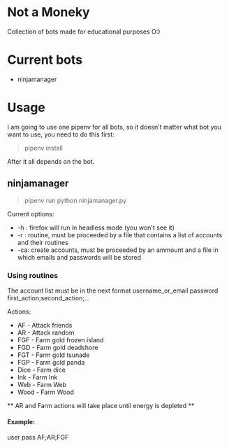 # Not a Moneky
Collection of bots made for educational purposes O:)

# Current bots
* ninjamanager

# Usage

I am going to use one pipenv for all bots, so it doesn't matter what bot you want to use, you need to do this first:

> pipenv install

After it all depends on the bot.

## ninjamanager

> pipenv run python ninjamanager.py <OPTIONS>

Current options:
* -h : firefox will run in headless mode (you won't see it)
* -r : routine, must be proceeded by a file that contains a list of accounts and their routines
* -ca: create accounts, must be proceeded by an ammount and a file in which emails and passwords will be stored

### Using routines
The account list must be in the next format
username_or_email password first_action;second_action;...

Actions:
* AF - Attack friends
* AR - Attack random
* FGF - Farm gold frozen island
* FGD - Farm gold deadshore
* FGT - Farm gold tsunade
* FGP - Farm gold panda
* Dice - Farm dice
* Ink - Farm Ink
* Web - Farm Web
* Wood - Farm Wood

** AR and Farm actions will take place until energy is depleted **

#### Example:
user pass AF;AR;FGF